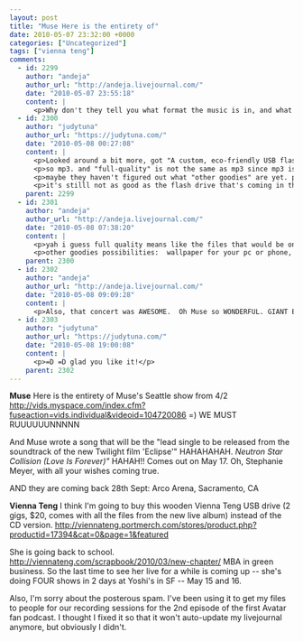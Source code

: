 ```yaml
---
layout: post
title: "Muse Here is the entirety of"
date: 2010-05-07 23:32:00 +0000
categories: ["Uncategorized"]
tags: ["vienna teng"]
comments:
  - id: 2299
    author: "andeja"
    author_url: "http://andeja.livejournal.com/"
    date: "2010-05-07 23:55:18"
    content: |
      <p>Why don't they tell you what format the music is in, and what the "other goodies" are?</p>
  - id: 2300
    author: "judytuna"
    author_url: "https://judytuna.com/"
    date: "2010-05-08 00:27:08"
    content: |
      <p>Looked around a bit more, got "A custom, eco-friendly USB flash drive with all the audio from the CD (full-quality and MP3), plus an “encore set” of songs &amp; intros, video from the Joe’s Pub show by Ehud Lazin, and other goodies ($20)" from http://viennateng.com/2010/05/live-album-available-for-order/</p>
      <p>so mp3. and "full-quality" is not the same as mp3 since mp3 is compressed right? so i guess two formats, but the "full-quality" one is unknown. the muse USB drive (that i did not buy) came with all the files in multiple formats, too.</p>
      <p>maybe they haven't figured out what "other goodies" are yet. pictures? more videos? SHEET MUSIC? (i wish, but probably not, because they sell it in the store). a flash game? lol </p>
      <p>it's stilll not as good as the flash drive that's coming in the starcraft ii collector's edition that looks like jim raynor's dog tag adn comes preloaded with starcraft and brood war. hahahahahhaa</p>
    parent: 2299
  - id: 2301
    author: "andeja"
    author_url: "http://andeja.livejournal.com/"
    date: "2010-05-08 07:38:20"
    content: |
      <p>yah i guess full quality means like the files that would be on the cd, probably wav files.  Was just curious, cuz y'know, you'd proabably want to know if you could play it or not.</p>
      <p>other goodies possibilities:  wallpaper for your pc or phone, OH ring tones! um... doodles vienna teng drew on the back of napkins, a map of her 2009-2010 tour, her proposal for her master's thesis, random photos they found on her camera, a recipe for cake...</p>
    parent: 2300
  - id: 2302
    author: "andeja"
    author_url: "http://andeja.livejournal.com/"
    date: "2010-05-08 09:09:28"
    content: |
      <p>Also, that concert was AWESOME.  Oh Muse so WONDERFUL. GIANT EYEBALLS.  3 separate platforms... did Dom get tired of Matt guitarring at him at his drum set?</p>
  - id: 2303
    author: "judytuna"
    author_url: "https://judytuna.com/"
    date: "2010-05-08 19:00:08"
    content: |
      <p>=D =D glad you like it!</p>
    parent: 2302
---
```


**Muse**
Here is the entirety of Muse's Seattle show from 4/2 http://vids.myspace.com/index.cfm?fuseaction=vids.individual&videoid=104720086
=)
WE MUST RUUUUUUNNNNN

And Muse wrote a song that will be the "lead single to be released from the soundtrack of the new Twilight film 'Eclipse'" HAHAHAHAH. *Neutron Star Collision (Love Is Forever)"* HAHAH!! Comes out on May 17. Oh, Stephanie Meyer, with all your wishes coming true.

AND they are coming back 28th Sept: Arco Arena, Sacramento, CA

**Vienna Teng**
I think I'm going to buy this wooden Vienna Teng USB drive (2 gigs, $20, comes with all the files from the new live album) instead of the CD version. http://viennateng.portmerch.com/stores/product.php?productid=17394&cat=0&page=1&featured

She is going back to school. http://viennateng.com/scrapbook/2010/03/new-chapter/ MBA in green business. So the last time to see her live for a while is coming up -- she's doing FOUR shows in 2 days at Yoshi's in SF -- May 15 and 16.

Also, I'm sorry about the posterous spam. I've been using it to get my files to people for our recording sessions for the 2nd episode of the first Avatar fan podcast. I thought I fixed it so that it won't auto-update my livejournal anymore, but obviously I didn't.